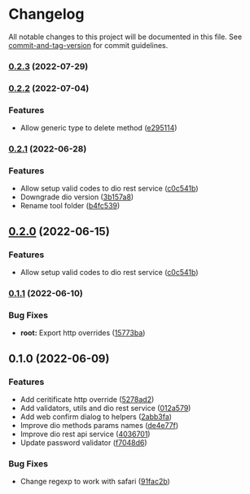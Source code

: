 # Changelog

All notable changes to this project will be documented in this file. See [commit-and-tag-version](https://github.com/absolute-version/commit-and-tag-version) for commit guidelines.

### [0.2.3](https://github.com/mrmilu/flutter_mrmilu/compare/0.2.2...0.2.3) (2022-07-29)

### [0.2.2](https://github.com/mrmilu/flutter_mrmilu/compare/0.2.1...0.2.2) (2022-07-04)


### Features

* Allow generic type to delete method ([e295114](https://github.com/mrmilu/flutter_mrmilu/commit/e2951147ca1e13bf59521bc067c08a99e4efea5e))

### [0.2.1](https://github.com/mrmilu/flutter_mrmilu/compare/0.1.1...0.2.1) (2022-06-28)


### Features

* Allow setup valid codes to dio rest service ([c0c541b](https://github.com/mrmilu/flutter_mrmilu/commit/c0c541ba571105655db0167cd02cf386baf337f7))
* Downgrade dio version ([3b157a8](https://github.com/mrmilu/flutter_mrmilu/commit/3b157a86850565edfc3727e2841d69292de844fd))
* Rename tool folder ([b4fc539](https://github.com/mrmilu/flutter_mrmilu/commit/b4fc539e3e918591de043c5f414bfae209b8d4ba))

## [0.2.0](https://github.com/mrmilu/flutter_mrmilu/compare/0.1.1...0.2.0) (2022-06-15)


### Features

* Allow setup valid codes to dio rest service ([c0c541b](https://github.com/mrmilu/flutter_mrmilu/commit/c0c541ba571105655db0167cd02cf386baf337f7))

### [0.1.1](https://github.com/mrmilu/flutter_mrmilu/compare/0.1.0...0.1.1) (2022-06-10)


### Bug Fixes

* **root:** Export http overrides ([15773ba](https://github.com/mrmilu/flutter_mrmilu/commit/15773ba6ccc944f27565bdbbb9d9d56c261fc9d6))

## 0.1.0 (2022-06-09)


### Features

* Add ceritificate http override ([5278ad2](https://github.com/mrmilu/flutter_mrmilu/commit/5278ad2ce1613ee8ecd9d5759ffb1f6fa4bb44cb))
* Add validators, utils and dio rest service ([012a579](https://github.com/mrmilu/flutter_mrmilu/commit/012a579d4b1c21d211f971f29dd112e54ab6941a))
* Add web confirm dialog to helpers ([2abb3fa](https://github.com/mrmilu/flutter_mrmilu/commit/2abb3fab7cdf5719a3c9840fec6993cba405ba8f))
* Improve dio methods params names ([de4e77f](https://github.com/mrmilu/flutter_mrmilu/commit/de4e77fa610f4b3313aaa7f5ef0cefa1656f3d04))
* Improve dio rest api service ([4036701](https://github.com/mrmilu/flutter_mrmilu/commit/4036701cf398e75684b68bd2cf626b9dba4a8246))
* Update password validator ([f7048d6](https://github.com/mrmilu/flutter_mrmilu/commit/f7048d68dfa1da713c0ee39e195a2e0b4572d105))


### Bug Fixes

* Change regexp to work with safari ([91fac2b](https://github.com/mrmilu/flutter_mrmilu/commit/91fac2bc7375ab3552113c6f209bf40db67d4b3b))
